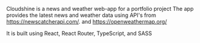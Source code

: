  Cloudshine is a news and weather web-app for a portfolio project
 The app provides the latest news and weather data using API's from https://newscatcherapi.com/. and https://openweathermap.org/

 It is built using React, React Router, TypeScript, and SASS
